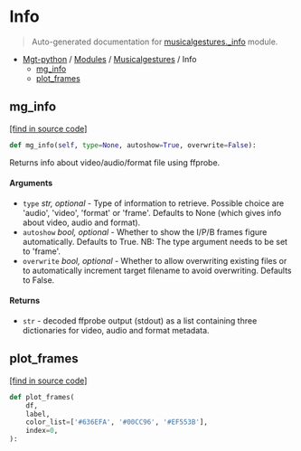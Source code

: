 # Info

> Auto-generated documentation for [musicalgestures._info](https://github.com/fourMs/MGT-python/blob/master/musicalgestures/_info.py) module.

- [Mgt-python](../README.md#mgt-python) / [Modules](../MODULES.md#mgt-python-modules) / [Musicalgestures](index.md#musicalgestures) / Info
    - [mg_info](#mg_info)
    - [plot_frames](#plot_frames)

## mg_info

[[find in source code]](https://github.com/fourMs/MGT-python/blob/master/musicalgestures/_info.py#L8)

```python
def mg_info(self, type=None, autoshow=True, overwrite=False):
```

Returns info about video/audio/format file using ffprobe.

#### Arguments

- `type` *str, optional* - Type of information to retrieve. Possible choice are 'audio', 'video', 'format' or 'frame'. Defaults to None (which gives info about video, audio and format).
- `autoshow` *bool, optional* - Whether to show the I/P/B frames figure automatically. Defaults to True. NB: The type argument needs to be set to 'frame'.
- `overwrite` *bool, optional* - Whether to allow overwriting existing files or to automatically increment target filename to avoid overwriting. Defaults to False.

#### Returns

- `str` - decoded ffprobe output (stdout) as a list containing three dictionaries for video, audio and format metadata.

## plot_frames

[[find in source code]](https://github.com/fourMs/MGT-python/blob/master/musicalgestures/_info.py#L116)

```python
def plot_frames(
    df,
    label,
    color_list=['#636EFA', '#00CC96', '#EF553B'],
    index=0,
):
```
